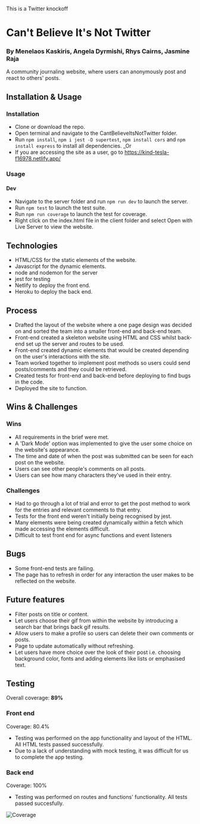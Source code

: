 This is a Twitter knockoff
# Can't Believe It's Not Twitter

### By Menelaos Kaskiris, Angela Dyrmishi, Rhys Cairns, Jasmine Raja
A community journaling website, where users can anonymously post and react to others' posts.

## Installation & Usage
### Installation

* Clone or download the repo.
* Open terminal and navigate to the CantBelieveItsNotTwitter folder.
* Run `npm install`, `npm i jest -D supertest`, `npm install cors` and `npm install express` to install all dependencies. 
_Or
* If you are accessing the site as a user, go to <https://kind-tesla-f16978.netlify.app/>

### Usage
#### Dev
* Navigate to the server folder and run `npm run dev` to launch the server.
* Run `npm test` to launch the test suite.
* Run `npm run coverage` to launch the test for coverage.
* Right click on the index.html file in the client folder and select Open with Live Server to view the website.

## Technologies
* HTML/CSS for the static elements of the website.
* Javascript for the dynamic elements.
* node and nodemon for the server
* jest for testing
* Netlify to deploy the front end.
* Heroku to deploy the back end.

## Process
* Drafted the layout of the website where a one page design was decided on and sorted the team into a smaller front-end and back-end team.
* Front-end created a skeleton website using HTML and CSS whilst back-end set up the server and routes to be used.
* Front-end created dynamic elements that would be created depending on the user's interactions with the site.
* Team worked together to implement post methods so users could send posts/comments and they could be retrieved.
* Created tests for front-end and back-end before deploying to find bugs in the code.
* Deployed the site to function.

## Wins & Challenges
### Wins
* All requirements in the brief were met.
* A 'Dark Mode' option was implemented to give the user some choice on the website's appearance.
* The time and date of when the post was submitted can be seen for each post on the website.
* Users can see other people's comments on all posts.
* Users can see how many characters they've used in their entry.

### Challenges
* Had to go through a lot of trial and error to get the post method to work for the entries and relevant comments to that entry.
* Tests for the front end weren't initially being recognised by jest.
* Many elements were being created dynamically within a fetch which made accessing the elements difficult.
* Difficult to test front end for async functions and event listeners

## Bugs
* Some front-end tests are failing.
* The page has to refresh in order for any interaction the user makes to be reflected on the website.

## Future features
* Filter posts on title or content.
* Let users choose their gif from within the website by introducing a search bar that brings back gif results.
* Allow users to make a profile so users can delete their own comments or posts.
* Page to update automatically without refreshing.
* Let users have more choice over the look of their post i.e. choosing background color, fonts and adding elements like lists or emphasised text.

## Testing
Overall coverage: **89%**
### Front end
Coverage: 80.4%
* Testing was performed on the app functionality and layout of the HTML. All HTML tests passed successfully.
* Due to a lack of understanding with mock testing, it was difficult for us to complete the app testing. 

### Back end 
Coverage: 100%
* Testing was performed on routes and functions' functionality. All tests passed succesfully.

![Coverage](https://user-images.githubusercontent.com/55515038/143484351-ba35372a-f451-4892-98d0-b5de17340180.png)
